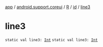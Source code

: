 [app](../../../index.md) / [android.support.coreui](../../index.md) / [R](../index.md) / [id](index.md) / [line3](./line3.md)

# line3

`static val line3: `[`Int`](https://kotlinlang.org/api/latest/jvm/stdlib/kotlin/-int/index.html)
`static val line3: `[`Int`](https://kotlinlang.org/api/latest/jvm/stdlib/kotlin/-int/index.html)